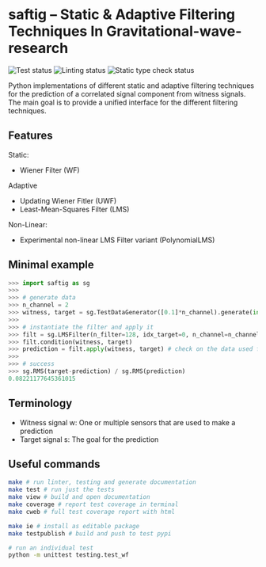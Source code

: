 # saftig – Static & Adaptive Filtering Techniques In Gravitational-wave-research

![Test status](https://github.com/timbk/saftig/actions/workflows/testing.yml/badge.svg)
![Linting status](https://github.com/timbk/saftig/actions/workflows/pylint.yml/badge.svg)
![Static type check status](https://github.com/timbk/saftig/actions/workflows/mypy.yml/badge.svg)

Python implementations of different static and adaptive filtering techniques for the prediction of a correlated signal component from witness signals.
The main goal is to provide a unified interface for the different filtering techniques.

## Features

Static:
* Wiener Filter (WF)

Adaptive
* Updating Wiener Fitler (UWF)
* Least-Mean-Squares Filter (LMS)

Non-Linear:
* Experimental non-linear LMS Filter variant (PolynomialLMS)

## Minimal example

```python
>>> import saftig as sg
>>>
>>> # generate data
>>> n_channel = 2
>>> witness, target = sg.TestDataGenerator([0.1]*n_channel).generate(int(1e5))
>>>
>>> # instantiate the filter and apply it
>>> filt = sg.LMSFilter(n_filter=128, idx_target=0, n_channel=n_channel)
>>> filt.condition(witness, target)
>>> prediction = filt.apply(witness, target) # check on the data used for conditioning
>>>
>>> # success
>>> sg.RMS(target-prediction) / sg.RMS(prediction)
0.08221177645361015
```

## Terminology

* Witness signal w: One or multiple sensors that are used to make a prediction
* Target signal s: The goal for the prediction

## Useful commands
```bash
make # run linter, testing and generate documentation
make test # run just the tests
make view # build and open documentation
make coverage # report test coverage in terminal
make cweb # full test coverage report with html

make ie # install as editable package
make testpublish # build and push to test pypi

# run an individual test
python -m unittest testing.test_wf
```

